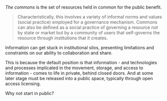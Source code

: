 *The commons* is the set of resources held in common for the public benefit.

> Characteristically, this involves a variety of informal norms and values (social practice) employed for a governance mechanism. Commons can also be defined as a social practice of governing a resource not by state or market but by a community of users that self-governs the resource through institutions that it creates.

Information can get stuck in institutional silos, presenting limitations and constraints on our ability to collaboration and share.

This is because the default position is that information - and technologies and processes implicated in the movement, storage, and access to information - comes to life in private, behind closed doors. And at some later stage must be released into a public space, typically through open access licensing.

Why not start in public?